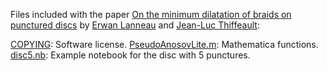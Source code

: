 Files included with the paper [On the minimum dilatation of braids on
punctured discs][1] by [Erwan Lanneau][2] and [Jean-Luc Thiffeault][2]:

[COPYING](COPYING): Software license.
[PseudoAnosovLite.m](PseudoAnosovLite.m): Mathematica functions.
[disc5.nb](disc5.nb): Example notebook for the disc with 5 punctures.

[1]: https://arxiv.org/abs/0905.1302
[2]: https://www-fourier.ujf-grenoble.fr/~lanneau/
[3]: http://www.math.wisc.edu/~jeanluc/
